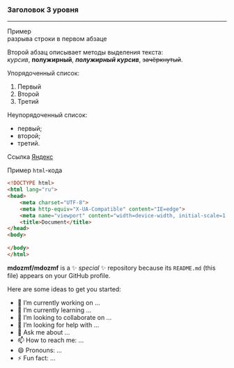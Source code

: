 ### Заголовок 3 уровня
---
Пример  
разрыва строки в первом абзаце

Второй абзац описывает методы выделения текста:  
*курсив*, 
**полужирный**,
***полужирный курсив***,
~~зачёркнутый~~.

Упорядоченный список:
1. Первый
2. Второй
3. Третий

Неупорядоченный список:
- первый;
- второй;
- третий.

Сcылка [Яндекс](https://ya.ru "Главная страница")

Пример `html`-кода
```html
<!DOCTYPE html>
<html lang="ru">
<head>
    <meta charset="UTF-8">
    <meta http-equiv="X-UA-Compatible" content="IE=edge">
    <meta name="viewport" content="width=device-width, initial-scale=1.0">
    <title>Document</title>
</head>
<body>
    
</body>
</html>
```


**mdozmf/mdozmf** is a ✨ _special_ ✨ repository because its `README.md` (this file) appears on your GitHub profile.

Here are some ideas to get you started:

- 🔭 I’m currently working on ...
- 🌱 I’m currently learning ...
- 👯 I’m looking to collaborate on ...
- 🤔 I’m looking for help with ...
- 💬 Ask me about ...
- 📫 How to reach me: ...
- 😄 Pronouns: ...
- ⚡ Fun fact: ...
